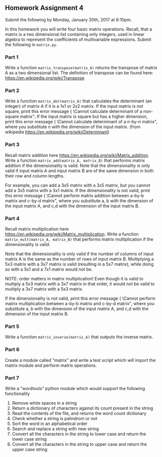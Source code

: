 ## Homework Assignment 4

Submit the following by Monday, January 30th, 2017 at 6:10pm. 

In this homework you will write four basic matrix operations. Recall, that a matrix is a two dimensional list containing only integers, used in linear algebra to represent the coefficients of multivariable expressions. Submit the following in `matrix.py`. 

### Part 1

Write a function `matrix_transpose(matrix_A)` returns the transpose of matrix A as a two dimensional list. The definition of transpose can be found here: https://en.wikipedia.org/wiki/Transpose

### Part 2

Write a function `matrix_det(matrix_A)` that calculates the determinant (an integer) of matrix A if it is a 1x1 or 2x2 matrix. If the input matrix is not square, print this error message { \Cannot calculate determinant of a non-square matrix"; If the input matrix is square but has a higher dimension, print this error message { \Cannot calculate determinant of a n-by-n matrix", where you substitute n with the dimension of the input matrix. (from wikipedia https://en.wikipedia.org/wiki/Determinant)

### Part 3 

Recall matrix addition here https://en.wikipedia.org/wiki/Matrix_addition. Write a function `matrix_add(matrix_A, matrix_B)` that performs matrix addition if the dimensionality is valid. Note that the dimensionality is only valid if input matrix A and input matrix B are of the same dimension in both their row and column lengths. 

For example, you can add a 3x5 matrix with a 3x5 matrix, but you cannot add a 3x5 matrix with a 3x1 matrix. If the dimensionality is not valid, print this error message { \Cannot perform matrix addition between a-by-b matrix and c-by-d matrix", where you substitute a, b with the dimension of the input matrix A, and c,d with the dimension of the input matrix B.

### Part 4 

Recall matrix multiplication here https://en.wikipedia.org/wiki/Matrix_multiplication. Write a function `matrix_mult(matrix_A, matrix_B)` that performs matrix multiplication if the dimensionality is valid.

Note that the dimensionality is only valid if the number of columns of input matrix A is the same as the number of rows of input matrix B. Multiplying a 5x3 matrix with a 3x7 matrix is valid (resulting in a 5x7 matrix), while doing so with a 5x1 and a 7x1 matrix would not be. 

NOTE: order matters in matrix multiplication! Even though it is valid to multiply a 5x3 matrix with a 3x7 matrix in that order, it would not be valid to multiply a 3x7 matrix with a 5x3 matrix.

If the dimensionality is not valid, print this error message { \Cannot perform matrix multiplication between a-by-b matrix and c-by-d matrix", where you substitute a, b with the dimension of the input matrix A, and c,d with the dimension of the input matrix B.

### Part 5

Write a function `matrix_inverse(matrix_A)` that outputs the inverse matrix. 

### Part 6

Create a module called "matrix" and write a test script which will import the matrix module and perform matrix operations.

### Part 7

Write a "wordtools" python module which would support the following functionality

1. Remove white spaces in a string
2. Return a dictionary of characters against its count present in the string
3. Read the contents of the file, and returns the word count dictionary
4. Check whether a string is palindrom or not
5. Sort the word in an alphabetical order
6. Search and replace a string with new string
7. Convert all the characters in the string to lower case and return the lower case string
8. Convert all the characters in the string to upper case and return the upper case string
